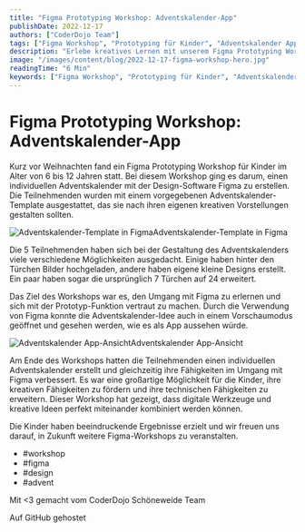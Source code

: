 ```yaml
---
title: "Figma Prototyping Workshop: Adventskalender-App"
publishDate: 2022-12-17
authors: ["CoderDojo Team"]
tags: ["Figma Workshop", "Prototyping für Kinder", "Adventskalender App", "Design-Workshops für Kinder", "Kreatives Coding", "Kinder programmieren", "Figma Prototyping", "Adventskalender Design", "Digitale Kreativität", "Programmieren lernen", "workshop"]
description: "Erlebe kreatives Lernen mit unserem Figma Prototyping Workshop für Kinder. Gestalte deinen eigenen Adventskalender und entdecke spielerisch die Welt des Designs. Jetzt mehr erfahren!"
image: "/images/content/blog/2022-12-17-figma-workshop-hero.jpg"
readingTime: "6 Min"
keywords: ["Figma Workshop", "Prototyping für Kinder", "Adventskalender App", "Design-Workshops für Kinder", "Kreatives Coding", "Kinder programmieren", "Figma Prototyping", "Adventskalender Design", "Digitale Kreativität", "Programmieren lernen"]
---
```


# Figma Prototyping Workshop: Adventskalender-App

Kurz vor Weihnachten fand ein Figma Prototyping Workshop für Kinder im Alter von 6 bis 12 Jahren statt. Bei diesem Workshop ging es darum, einen individuellen Adventskalender mit der Design-Software Figma zu erstellen. Die Teilnehmenden wurden mit einem vorgegebenen Adventskalender-Template ausgestattet, das sie nach ihren eigenen kreativen Vorstellungen gestalten sollten.

![Adventskalender-Template in Figma](/de/blog/2022-12-17-figma-workshop/images/figma-advent-template.png)Adventskalender-Template in Figma

Die 5 Teilnehmenden haben sich bei der Gestaltung des Adventskalenders viele verschiedene Möglichkeiten ausgedacht. Einige haben hinter den Türchen Bilder hochgeladen, andere haben eigene kleine Designs erstellt. Ein paar haben sogar die ursprünglich 7 Türchen auf 24 erweitert.

Das Ziel des Workshops war es, den Umgang mit Figma zu erlernen und sich mit der Prototyp-Funktion vertraut zu machen. Durch die Verwendung von Figma konnte die Adventskalender-Idee auch in einem Vorschaumodus geöffnet und gesehen werden, wie es als App aussehen würde.

![Adventskalender App-Ansicht](/de/blog/2022-12-17-figma-workshop/images/figma-app-view.png)Adventskalender App-Ansicht

Am Ende des Workshops hatten die Teilnehmenden einen individuellen Adventskalender erstellt und gleichzeitig ihre Fähigkeiten im Umgang mit Figma verbessert. Es war eine großartige Möglichkeit für die Kinder, ihre kreativen Fähigkeiten zu fördern und ihre technischen Fähigkeiten zu erweitern. Dieser Workshop hat gezeigt, dass digitale Werkzeuge und kreative Ideen perfekt miteinander kombiniert werden können.

Die Kinder haben beeindruckende Ergebnisse erzielt und wir freuen uns darauf, in Zukunft weitere Figma-Workshops zu veranstalten.

- #workshop
- #figma
- #design
- #advent

Mit <3 gemacht vom CoderDojo Schöneweide Team

Auf GitHub gehostet

